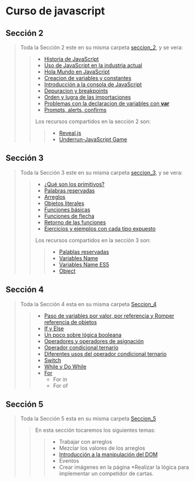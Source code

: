 # Curso de javascript #
 ## Sección 2 ##
> Toda la Sección 2 este en su misma carpeta [seccion_2](./seccion_02/), y se vera:
>> * [Historia de JavaScript](./seccion_02//Historia_JS.md)
>> * [Uso de JavaScript en la industria actual](./seccion_02//Usos_Js.md)
>> * [Hola Mundo en JavaScript](./seccion_02//01_hola-mundo/)
>> * [Creacion de variables y constantes](./seccion_02//02_variables_comentarios/)
>> * [Introducción a la consola de JavaScript](./seccion_02//03_introduccion_a_la_consola/)
>> * [Depuracion y breakpoints](./seccion_02//04_depuracion_y_breakpoints/)
>> * [Orden y lugra de las importaciones](./seccion_02//05_orden_y_lugar_de_las_importaciones/)
>> * [Problemas con la declaracion de variables con **var**](./seccion_02//06_problemas_con%20_la_declaracion_de_variables_con_var/)
>> * [Prompts, alerts, confirms](./seccion_02//07_prompt_alerts_confirm/)
>>
>> Los recursos compartidos en la sección 2 son:
>>> * [Reveal.js](https://revealjs.com/)
>>> * [Underrun-JavaScript Game ](https://js13kgames.com/games/underrun/index.html)
>>>
>>
>
 ## Sección 3 ## 
> Toda la Sección 3 este en su misma carpeta [seccion_3](./seccion_03/), y se vera:
>> * [¿Qué son los primitivos?](./seccion_03/01_que_son_los_primitivos/)
>> * [Palabras reservadas](./seccion_03/02_palabras_reservadas/)
>> * [Arreglos](./seccion_03/03_arreglos/)
>> * [Objetos literales](./seccion_03/04_objetos_literales/)
>> * [Funciones básicas](./seccion_03/05_funciones_basicas/)
>> * [Funciones de flecha](./seccion_03/06_funciones_de_flecha/)
>> * [Retorno de las funciones](./seccion_03/07_retornno_de_las_funciones/)
>> * [Ejercicios y ejemplos con cada tipo expuesto](./seccion_03/08_Ejercicios_y_ejemplos/)
>>
>> Los recursos compartidos en la sección 3 son:
>>> * [Palablas reservadas](./seccion_03/recursos_compartidos/palabras%2Breservadas.pdf)
>>> * [Variables Name](https://mothereff.in/js-variables#%E0%B2%A0%5f%E0%B2%A0)
>>> * [Variables Name ES5](https://mathiasbynens.be/notes/javascript-identifiers)
>>> * [Object](https://developer.mozilla.org/es/docs/Web/JavaScript/Reference/Global_Objects/Object)
>>
>

## Sección 4 ##
> Toda la Sección 4 esta en su misma carpeta [Seccion_4](./seccion_04/)
>> * [Paso de variables por valor, por referencia y Romper referencia de objetos](./seccion_04/01_pasos_de_variables_por_valor_y_por_referencia_y_romper_referencia%20de%20objetos/)
>> * [If y Else](./seccion_04/02_if_y_else/)
>> * [Un poco sobre lógica booleana](./seccion_04/03_un_poco_sobre_logica_booleana/)
>> * [Operadores y operadores de asignación](./seccion_04/04_operadores_y_operadores_de_asignacion/)
>> * [Operador condicional ternario](./seccion_04/05_operador_condicional_ternario/)
>> * [Diferentes usos del operador condicional ternario](./seccion_04/06_diferentes_usos_del_operador_condicional_ternario/)
>> * [Switch](./seccion_04/07_switch/)
>> * [While y Do While](./seccion_04/08_while_y_do_while/)
>> * [For](./seccion_04/09_for_for_in_y_for_of/)
>>   * For in
>>   * For of
>>
>

## Sección 5 ##
> Toda la Sección 5 esta en su misma carpeta [Seccion_5](./seccion_05/)
>> En esta sección tocaremos los siguientes temas:
>>> * Trabajar con arreglos
>>> * Mezclar los valores de los arreglos
>>> * [Introducción a la manipulación del DOM](./seccion_05/dom.md)
>>> * Eventos
>>> * Crear imágenes en la página
>>> *Realizar la lógica para implementar un competidor de cartas.
>>>
>> 
>
